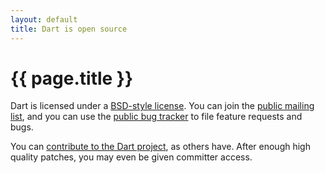 ```yaml
---
layout: default
title: Dart is open source
---
```

# {{ page.title }}

Dart is licensed under a [BSD-style license][license]. You can
join the [public mailing list][mailinglist],
and you can use the [public bug tracker][tracker] to file
feature requests and bugs.

You can [contribute to the Dart project][contribute], as others have.
After enough high quality patches, you may even be
given committer access.

[license]: http://code.google.com/p/dart/source/browse/branches/bleeding_edge/LICENSE
[mailinglist]: http://www.dartlang.org/mailing-list
[tracker]: http://dartbug.com
[contribute]: http://code.google.com/p/dart/wiki/Contributing